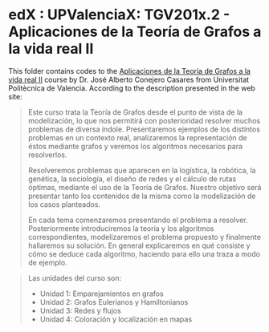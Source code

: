 # edX : UPValenciaX: TGV201x.2 - Aplicaciones de la Teoría de Grafos a la vida real II

This folder contains codes to the [Aplicaciones de la Teoría de Grafos a la vida real II](https://courses.edx.org/courses/course-v1:UPValenciaX+TGV201x.2+3T2015/) course by Dr. José Alberto Conejero Casares from Universitat Politècnica de Valencia. According to the description presented in the web site:

> Este curso trata la Teoría de Grafos desde el punto de vista de la modelización, lo que nos permitirá con posterioridad resolver muchos problemas de diversa índole. Presentaremos ejemplos de los distintos problemas en un contexto real, analizaremos la representación de éstos mediante grafos y veremos los algoritmos necesarios para resolverlos.
> 
> Resolveremos problemas que aparecen en la logística, la robótica, la genética, la sociología, el diseño de redes y el cálculo de rutas óptimas, mediante el uso de la Teoría de Grafos. Nuestro objetivo será presentar tanto los contenidos de la misma como la modelización de los casos planteados.
> 
> En cada tema comenzaremos presentando el problema a resolver. Posteriormente introduciremos la teoría y los algoritmos correspondientes, modelizaremos el problema propuesto y finalmente hallaremos su solución. En general explicaremos en qué consiste y cómo se deduce cada algoritmo, haciendo para ello una traza a modo de ejemplo.

> Las unidades del curso son:
> - Unidad 1: Emparejamientos en grafos
> - Unidad 2: Grafos Eulerianos y Hamiltonianos
> - Unidad 3: Redes y flujos
> - Unidad 4: Coloración y localización en mapas
